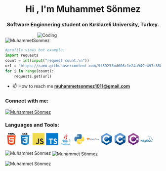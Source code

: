 <h1 align="center">Hi , I'm Muhammet Sönmez</h1>
<h3 align="center">Software Enginnering student on Kırklareli University, Turkey.</h3>
<img align="right" alt="Coding" width="400" src="https://i.pinimg.com/originals/2a/53/65/2a53651a35816f499270d8275fd5318f.gif">

<p align="left"> <img src="https://komarev.com/ghpvc/?username=MuhammetSonmez&label=Profile%20views&color=0e75b6&style=flat" alt="MuhammetSonmez" /> </p>

```python
#profile views bot example:
import requests
count = int(input("request count:\n"))
url = "https://camo.githubusercontent.com/9f89253bd606c1e24a949e497c3586359bc0b3a666890010eeb1cc27381883a1/68747470733a2f2f6b6f6d617265762e636f6d2f67687076632f3f757365726e616d653d4d7568616d6d6574536f6e6d657a266c6162656c3d50726f66696c65253230766965777326636f6c6f723d306537356236267374796c653d666c6174"
for i in range(count):
    requests.get(url)
```

- 📫 How to reach me **muhammetsonmez1011@gmail.com**

<h3 align="left">Connect with me:</h3>
<p align="left">
<a href="https://www.linkedin.com/in/muhammet-s%C3%B6nmez-8548b1246/" target="blank"><img align="center" src="https://raw.githubusercontent.com/rahuldkjain/github-profile-readme-generator/master/src/images/icons/Social/linked-in-alt.svg" alt="Muhammet Sönmez" height="30" width="40" /></a>
</p>

<h3 align="left">Languages and Tools:</h3>
<p align="left">
  <img src="https://raw.githubusercontent.com/devicons/devicon/master/icons/html5/html5-original-wordmark.svg" alt="html5" width="40" height="40"/>
  <img src="https://raw.githubusercontent.com/devicons/devicon/master/icons/css3/css3-original-wordmark.svg" alt="css3" width="40" height="40"/>
  <img src="https://raw.githubusercontent.com/devicons/devicon/master/icons/javascript/javascript-original.svg" alt="javascript" width="40" height="40"/>
  <img src="https://raw.githubusercontent.com/devicons/devicon/master/icons/typescript/typescript-original.svg" alt="typescript" width="40" height="40"/>
  <img src="https://raw.githubusercontent.com/devicons/devicon/master/icons/java/java-original.svg" alt="java" width="40" height="40"/>
  <img src="https://raw.githubusercontent.com/devicons/devicon/master/icons/python/python-original.svg" alt="python" width="40" height="40"/>
  <img src="https://raw.githubusercontent.com/devicons/devicon/master/icons/tensorflow/tensorflow-original-wordmark.svg" alt="tensorflow" width="40" height="40"/>
  <img src="https://raw.githubusercontent.com/devicons/devicon/master/icons/c/c-original.svg" alt="c" width="40" height="40"/>
  <img src="https://raw.githubusercontent.com/devicons/devicon/master/icons/cplusplus/cplusplus-original.svg" alt="c++" width="40" height="40"/>
  <img src="https://raw.githubusercontent.com/devicons/devicon/master/icons/csharp/csharp-original.svg" alt="csharp" width="40" height="40"/>
  <img src="https://raw.githubusercontent.com/devicons/devicon/master/icons/mysql/mysql-plain-wordmark.svg" alt="mysql" width="40" height="40"/>
</p>


<p><img align="left" src="https://github-readme-stats.vercel.app/api/top-langs?username=MuhammetSonmez&show_icons=true&locale=en&layout=compact" alt="Muhammet Sönmez" /></p>

<p>&nbsp;<img align="center" src="https://github-readme-stats.vercel.app/api?username=MuhammetSonmez&show_icons=true&locale=en" alt="Muhammet Sönmez" /></p>

<p><img align="center" src="https://github-readme-streak-stats.herokuapp.com/?user=MuhammetSonmez&" alt="Muhammet Sönmez" /></p>
